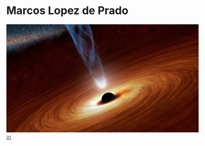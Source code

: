 # Marcos Lopez de Prado
[![Marcos Lopez de Prado](cover/black_hole_640.jpg?raw=true "Marcos Lopez de Prado")](..)
[<sub><sup>(c)</sup></sub>](https://commons.wikimedia.org/wiki/File:Black_Holes_-_Monsters_in_Space.jpg)
